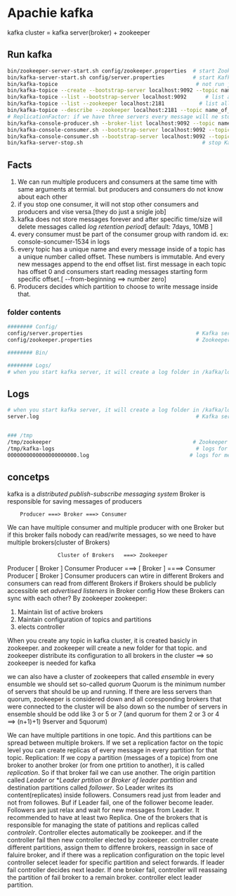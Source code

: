 
# Apachie kafka

kafka cluster = kafka server(broker) + zookeeper

## Run kafka
```bash
bin/zookeeper-server-start.sh config/zookeeper.properties  # start Zookeeper in port 2181
bin/kafka-server-start.sh config/server.properties         # start Kafka server(broker) in port 9092
bin/kafka-topice                                            # not run just show arguments
bin/kafka-topice --create --bootstrap-server localhost:9092 --topic name_of_topice  # create a new topic
bin/kafka-topice --list --bootstrap-server localhost:9092      # list all available topics
bin/kafka-topice --list --zookeeper localhost:2181           # list all available topics
bin/kafka-topice --describe --zookeeper localhost:2181 --topic name_of_topice  # describe configuration of topic, 1.pratitionCount: number of folders per topic, 2.ReplicationFactor: the number of servers where data will store 3. details for every partition[ number of folders +  id of broker by default is zero]
# ReplicationFactor: if we have three servers every message will ne stores in every of three servers, so if one server can not be available the others can
bin/kafka-console-producer.sh --broker-list localhost:9092 --topic name_of_topice  # connect to broker for writting messages
bin/kafka-console-consumer.sh --bootstrap-server localhost:9092 --topic name_of_topice  # connect to broker for reading just new messages
bin/kafka-console-consumer.sh --bootstrap-server localhost:9092 --topic name_of_topice --from-beginning  # connect to broker for reading messages from beginning (all messages) [if you run another consumer, the new consumer can read message too]
bin/kafka-server-stop.sh                                      # stop Kafka server

```
## Facts
1. We can run multiple producers and consumers at the same time with same arguments at termial. but producers and consumers do not know about each other
2. if you stop one consumer, it will not stop other consumers and producers and vise versa.[they do just a  snigle job]
3. kafka does not store messages forever and after specific time/size will delete messages called *log retention period*[ default: 7days, 10MB ]
4. every consumer must be part of the consumer group with random id. ex: console-soncumer-1534 in logs
5. every topic has a unique name and every message inside of a topic has a unique number called offset. These numbers is immutable. And every new messages append to the end offset list. first message in each topic has offset 0 and consumers start reading messages starting form specific offset.[ --from-beginning ==> number zero]
6. Producers decides which partition to choose to write message inside that.

### folder contents
```bash
######## Config/
config/server.properties                                    # Kafka server config
config/zookeeper.properties                                 # Zookeeper config

######## Bin/

######## Logs/
# when you start kafka server, it will create a log folder in /kafka/logs across bin/ and config/
```

## Logs
```bash
# when you start kafka server, it will create a log folder in /kafka/logs across bin/ and config/
server.log                                                  # Kafka server log [samae as your terminal]


### /tmp
/tmp/zookeeper                                             # Zookeeper logs has diff path
/tmp/kafka-logs                                             # logs for producers and consumer [new topic creates a new folder]
0000000000000000000000.log                                # logs for messages of prodeucers
```

## concetps
kafka is a *distributed* *publish-subscribe* *messaging system*
Broker is responsible for saving messages of producers

        Producer ===> Broker ===> Consumer

We can have multiple consumer and multiple producer with one Broker but if this broker fails nobody can read/write messages, so we need to have multiple brokers(cluster of Brokers)

                    Cluster of Brokers   ===> Zookeeper
Producer        [      Broker         ]       Consumer
Producer ===>   [      Broker         ] ====> Consumer
Producer        [      Broker         ]       Consumer
producers can wtire in different Brokers and consumers can read from different Brokers
if Brokers should be publicly accessible set *advertised listeners* in Broker config
How these Brokers can sync with each other? By zookeeper
zookeeper: 
1. Maintain list of active brokers
2. Maintain configuration of topics and partitions
3. elects controller

When you create any topic in kafka cluster, it is created basicly in zookeeper. and zookeeper will create a new folder for that topic. and zookeeper distribute its configuration to all brokers in the cluster ==> so zookeeper is needed for kafka

we can also have a cluster of zookeepers that called *ensemble*
in every ensumble we should set so-called *quorum*
Quorum is the minimum number of servers that should be up and running. If there are less servers than quorum, zookeeper is considered down and all coresponding  brokers that were connected to the cluster will be also down 
so the number of servers in ensemble should be odd like 3 or 5 or 7 (and quorum for them 2 or 3 or 4 ==> (n+1)+1) 9server and 5quorum)

We can have multiple partitions in one topic. And this partitions can be spread between multiple brokers.
If we set a replication factor on the topic level you can create replicas of every message in every partition for that topic.
Replication: If we copy a partition (messages of a topice) from one broker to another broker (or from one prtition to another),
it is called *replication*. So if that broker fail we can use another. The origin partition called *Leader* or **Leader prtition* or *Broker of leader partition* and destination partitions called *follower*. So Leader writes its content(replicates) inside followers. 
Consumers read just from leader and not from followes. Buf if Leader fail, one of the follower become leader. Followers are just relax and wait for
new messages from Leader.
It recommended to have at least two Replica.
One of the brokers that is responsible for managing the state of patitions and replicas called *controlelr*. Controller electes
automatically be zookeeper. and if the controller fail then new controller elected by zookeeper.
controller create different partitions, assign them to diffenre brokers, reassign in sace of faluire broker, and if there was a replication 
configuration on the topic level controller selecet leader for specific partition and select forwards. If leader fail controller decides next leader.
If one broker fail, controller will reassaing the partition of fail broker to a remain broker. controller elect leader partition.
